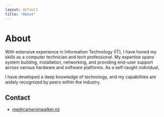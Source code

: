 ```yaml
---
layout: default
title: "About"
---
```

# About
With extensive experience in Information Technology (IT), I have honed my skills as a computer technician and tech professional.
My expertise spans system building, installation, networking, and providing end-user support across various hardware and software 
platforms. As a self-taught individual, 
 
 I have developed a deep knowledge of technology, and my capabilities are widely recognized by peers within the industry.

## Contact

 - [me@cameronwalker.nz](mailto:me@cameronwalker.nz)


